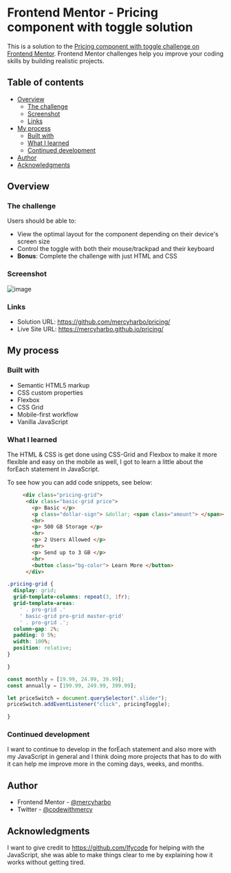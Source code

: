 # Frontend Mentor - Pricing component with toggle solution

This is a solution to the [Pricing component with toggle challenge on Frontend Mentor](https://www.frontendmentor.io/challenges/pricing-component-with-toggle-8vPwRMIC). Frontend Mentor challenges help you improve your coding skills by building realistic projects. 

## Table of contents

- [Overview](#overview)
  - [The challenge](#the-challenge)
  - [Screenshot](#screenshot)
  - [Links](#links)
- [My process](#my-process)
  - [Built with](#built-with)
  - [What I learned](#what-i-learned)
  - [Continued development](#continued-development)
- [Author](#author)
- [Acknowledgments](#acknowledgments)

## Overview

### The challenge

Users should be able to:

- View the optimal layout for the component depending on their device's screen size
- Control the toggle with both their mouse/trackpad and their keyboard
- **Bonus**: Complete the challenge with just HTML and CSS

### Screenshot

![image](https://user-images.githubusercontent.com/64808015/113463742-9040e080-941f-11eb-8137-0b1190ba16ae.png)


### Links

- Solution URL: https://github.com/mercyharbo/pricing/
- Live Site URL: https://mercyharbo.github.io/pricing/

## My process

### Built with

- Semantic HTML5 markup
- CSS custom properties
- Flexbox
- CSS Grid
- Mobile-first workflow
- Vanilla JavaScript 

### What I learned

The HTML & CSS is get done using CSS-Grid and Flexbox to make it more flexible and easy on the mobile as well, I got to learn a little about the forEach statement in JavaScript.

To see how you can add code snippets, see below:

```html
     <div class="pricing-grid">
      <div class="basic-grid price">
        <p> Basic </p>
        <p class="dollar-sign"> &dollar; <span class="amount"> </span></p>
        <hr>
        <p> 500 GB Storage </p>
        <hr>
        <p> 2 Users Allowed </p>
        <hr>
        <p> Send up to 3 GB </p>
        <hr>
        <button class="bg-color"> Learn More </button>
      </div>

```
```css
.pricing-grid {
  display: grid;
  grid-template-columns: repeat(3, 1fr);
  grid-template-areas:
    ' . pro-grid .'
    ' basic-grid pro-grid master-grid'
    ' . pro-grid .';
  column-gap: 2%;
  padding: 0 5%;
  width: 100%;
  position: relative;
}

}
```
```js
const monthly = [19.99, 24.99, 39.99];
const annually = [199.99, 249.99, 399.99];

let priceSwitch = document.querySelector(".slider");
priceSwitch.addEventListener("click", pricingToggle);

}
```
### Continued development

I want to continue to develop in the forEach statement and also more with my JavaScript in general and I think doing more projects that has to do with it can help me improve more in the coming days, weeks, and months.

## Author

- Frontend Mentor - [@mercyharbo](https://www.frontendmentor.io/profile/mercyharbo)
- Twitter - [@codewithmercy](https://www.twitter.com/codewithmercy)

## Acknowledgments

I want to give credit to https://github.com/Ifycode for helping with the JavaScript, she was able to make things clear to me by explaining how it works without getting tired.
